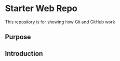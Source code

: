 # Starter Web Repo

This repository is for showing how Git and GitHub work

## Purpose

## Introduction




